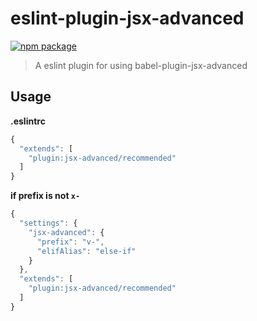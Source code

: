 # eslint-plugin-jsx-advanced

[![npm package](https://nodei.co/npm/eslint-plugin-jsx-advanced.png?downloads=true&downloadRank=true&stars=true)](https://www.npmjs.com/package/eslint-plugin-jsx-advanced)

> A eslint plugin for using babel-plugin-jsx-advanced

## Usage

**.eslintrc**

```js
{
  "extends": [
    "plugin:jsx-advanced/recommended"
  ]
}
```

**if prefix is not `x-`**

```js
{
  "settings": {
    "jsx-advanced": {
      "prefix": "v-",
      "elifAlias": "else-if"
    }
  },
  "extends": [
    "plugin:jsx-advanced/recommended"
  ]
}
```